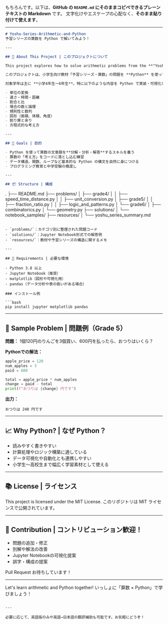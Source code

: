 もちろんです。以下は、**GitHub の `README.md` にそのままコピペできるプレーンテキストの Markdown** です。
文字化けやエスケープの心配なく、**そのまま貼り付けて使えます**。

---

```markdown
# Yoshu-Series-Arithmetic-and-Python  
予習シリーズの算数を Python で解いてみよう！

---

## 🧠 About This Project | このプロジェクトについて

This project explores how to solve arithmetic problems from the **"Yoshu Series"** (a famous Japanese preparatory workbook for elementary school students) using the Python programming language.

このプロジェクトは、小学生向け教材「予習シリーズ・算数」の問題を **Python** を使って解いていく学習・研究リポジトリです。算数とプログラミングを同時に学べる構成になっています。

対象学年は主に **小学4年生〜6年生**。特に以下のような内容を Python で実装・可視化していきます：

- 単位の変換
- 速さ・時間・距離
- 割合と比
- 場合の数と論理
- 規則性と数列
- 図形（面積、体積、角度）
- 割り算と余り
- 方程式的な考え方

---

## 🎯 Goals | 目的

- Python を使って算数の文章題を**分解・分析・解答**するスキルを養う  
- 算数の「考え方」をコードに落とし込む練習  
- データ構造、関数、ループなど基本的な Python の構文を自然に身につける  
- プログラミング教育と中学受験の橋渡し

---

## 📦 Structure | 構成

```

.
├── README.md
├── problems/
│   ├── grade4/
│   │   ├── speed\_time\_distance.py
│   │   ├── unit\_conversion.py
│   ├── grade5/
│   │   ├── fraction\_ratio.py
│   │   ├── logic\_and\_patterns.py
│   └── grade6/
│       ├── combinatorics.py
│       └── geometry.py
├── solutions/
│   └── notebook\_samples/
├── resources/
│   └── yoshu\_series\_summary.md

````

- `problems/`：カテゴリ別に整理された問題コード  
- `solutions/`：Jupyter Notebook形式での解答例  
- `resources/`：教材や予習シリーズの構造に関するメモ

---

## 🔧 Requirements | 必要な環境

- Python 3.8 以上  
- Jupyter Notebook（推奨）  
- matplotlib（図形や可視化用）  
- pandas（データ分析や表の扱いがある場合）

### インストール例

```bash
pip install jupyter matplotlib pandas
````

---

## 📘 Sample Problem | 問題例（Grade 5）

**問題：**
1個120円のりんごを3個買い、600円を払ったら、おつりはいくら？

**Pythonでの解法：**

```python
apple_price = 120
num_apples = 3
paid = 600

total = apple_price * num_apples
change = paid - total
print(f"おつりは {change} 円です")
```

**出力：**

```
おつりは 240 円です
```

---

## 📈 Why Python? | なぜ Python？

* 読みやすく書きやすい
* 計算処理やロジック構築に適している
* データ可視化や自動化とも連携しやすい
* 小学生〜高校生まで幅広く学習素材として使える

---

## 📚 License | ライセンス

This project is licensed under the MIT License.
このリポジトリは MIT ライセンスで公開されています。

---

## 🤝 Contribution | コントリビューション歓迎！

* 問題の追加・修正
* 別解や解法の改善
* Jupyter Notebookの可視化提案
* 誤字・構成の提案

Pull Request お待ちしています！

---

Let's learn arithmetic and Python together!
いっしょに「算数 × Python」で学びましょう！

```

---

必要に応じて、英語版のみや英語→日本語の翻訳補助も可能です。お気軽にどうぞ！
```
